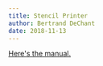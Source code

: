 ```yaml
---
title: Stencil Printer
author: Bertrand DeChant
date: 2018-11-13
---
```


[Here's the manual.](sd360.pdf)

